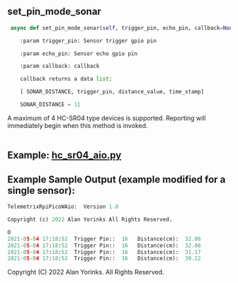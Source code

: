 ## set_pin_mode_sonar

```python
 async def set_pin_mode_sonar(self, trigger_pin, echo_pin, callback=None)

    :param trigger_pin: Sensor trigger gpio pin

    :param echo_pin: Sensor echo gpio pin

    :param callback: callback

    callback returns a data list:

    [ SONAR_DISTANCE, trigger_pin, distance_value, time_stamp]

    SONAR_DISTANCE = 11
```

A maximum of  4 HC-SR04 type devices is supported. Reporting will immediately begin 
when this method is invoked.
<br>
<br>

## Example: [hc_sr04_aio.py](https://github.com/MrYsLab/telemetrix-rpi-pico-w/blob/master/examples_aio/hc-sr04_aio.py)

## Example Sample Output (example modified for a single sensor):

```python
TelemetrixRpiPicoWAio:  Version 1.0

Copyright (c) 2022 Alan Yorinks All Rights Reserved.

O
2021-05-04 17:18:52	 Trigger Pin::	16	 Distance(cm):	32.06
2021-05-04 17:18:52	 Trigger Pin::	16	 Distance(cm):	32.06
2021-05-04 17:18:52	 Trigger Pin::	16	 Distance(cm):	31.17
2021-05-04 17:18:52	 Trigger Pin::	16	 Distance(cm):	30.22
```

Copyright (C) 2022 Alan Yorinks. All Rights Reserved.